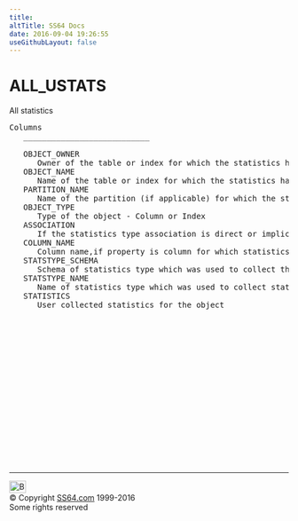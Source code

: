 ```yaml
---
title:
altTitle: SS64 Docs
date: 2016-09-04 19:26:55
useGithubLayout: false
---
```

<!-- #BeginLibraryItem "/Library/head_orad.lbi" --><!-- #EndLibraryItem --><h1>ALL_USTATS </h1><p> All statistics </p> 
 
<pre>Columns
   ___________________________
 
   OBJECT_OWNER
      Owner of the table or index for which the statistics have been collected
   OBJECT_NAME
      Name of the table or index for which the statistics have been collected
   PARTITION_NAME
      Name of the partition (if applicable) for which the stats have been collected
   OBJECT_TYPE
      Type of the object - Column or Index
   ASSOCIATION
      If the statistics type association is direct or implicit
   COLUMN_NAME
      Column name,if property is column for which statistics have been collected
   STATSTYPE_SCHEMA
      Schema of statistics type which was used to collect the statistics
   STATSTYPE_NAME
      Name of statistics type which was used to collect statistics
   STATISTICS
      User collected statistics for the object

</pre><!-- #BeginLibraryItem "/Library/foot_orad.lbi" --><p>
<!-- oracle-footer -->
<ins class="adsbygoogle" style="display:inline-block;width:300px;height:250px" data-ad-client="ca-pub-6140977852749469" data-ad-slot="4275490898"></ins>
<script>
(adsbygoogle = window.adsbygoogle || []).push({});
</script></p>
<hr>
<div id="bl" class="footer"><a href="ALL_USTATS.html#"><img src="../images/top.png" width="30" height="22" alt="Back to the Top"></a></div>
<div id="br" class="footer, tagline">© Copyright <a href="http://ss64.com/">SS64.com</a> 1999-2016<br>
Some rights reserved</div>
<!-- #EndLibraryItem -->

